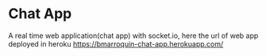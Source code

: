 # Chat App 
A real time web application(chat app) with socket.io, here the url of web app deployed in heroku https://bmarroquin-chat-app.herokuapp.com/

